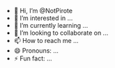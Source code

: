 - 👋 Hi, I’m @NotPirote
- 👀 I’m interested in ...
- 🌱 I’m currently learning ...
- 💞️ I’m looking to collaborate on ...
- 📫 How to reach me ...
- 😄 Pronouns: ...
- ⚡ Fun fact: ...

<!---
NotPirote/NotPirote is a ✨ special ✨ repository because its `README.md` (this file) appears on your GitHub profile.
You can click the Preview link to take a look at your changes.
--->
